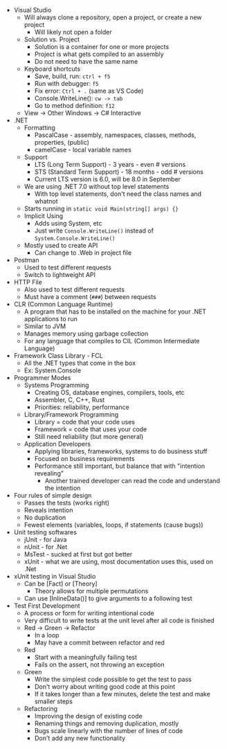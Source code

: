 - Visual Studio
	- Will always clone a repository, open a project, or create a new project
		- Will likely not open a folder
	- Solution vs. Project
		- Solution is a container for one or more projects
		- Project is what gets compiled to an assembly
		- Do not need to have the same name
	- Keyboard shortcuts
		- Save, build, run: `ctrl + f5`
		- Run with debugger: `f5`
		- Fix error: `Ctrl + .` (same as VS Code)
		- Console.WriteLine(): `cw -> tab`
		- Go to method definition: `f12`
	- View -> Other Windows -> C# Interactive
- .NET
	- Formatting
		- PascalCase - assembly, namespaces, classes, methods, properties, (public)
		- camelCase - local variable names
	- Support
		- LTS (Long Term Support) - 3 years - even # versions
		- STS (Standard Term Support) - 18 months - odd # versions
		- Current LTS version is 6.0, will be 8.0 in September
	- We are using .NET 7.0 without top level statements
		- With top level statements, don't need the class names and whatnot
	- Starts running in `static void Main(string[] args) {}`
	- Implicit Using
		- Adds using System, etc
		- Just write `Console.WriteLine()` instead of `System.Console.WriteLine()`
	- Mostly used to create API
		- Can change to .Web in project file
- Postman
	- Used to test different requests
	- Switch to lightweight API
- HTTP File
	- Also used to test different requests 
	- Must have a comment (`###`) between requests
- CLR (Common Language Runtime)
	- A program that has to be installed on the machine for your .NET applications to run
	- Similar to JVM
	- Manages memory using garbage collection
	- For any language that compiles to CIL (Common Intermediate Language)
- Framework Class Library - FCL
	- All the .NET types that come in the box
	- Ex: System.Console
- Programmer Modes
	- Systems Programming
		- Creating OS, database engines, compilers, tools, etc
		- Assembler, C, C++, Rust
		- Priorities: reliability, performance
	- Library/Framework Programming
		- Library = code that your code uses
		- Framework = code that uses your code
		- Still need reliability (but more general)
	- Application Developers
		- Applying libraries, frameworks, systems to do business stuff
		- Focused on business requirements
		- Performance still important, but balance that with "intention revealing"
			- Another trained developer can read the code and understand the intention
- Four rules of simple design
	- Passes the tests (works right)
	- Reveals intention
	- No duplication
	- Fewest elements (variables, loops, if statements (cause bugs))
- Unit testing softwares
	- jUnit - for Java
	- nUnit - for .Net
	- MsTest - sucked at first but got better
	- xUnit - what we are using, most documentation uses this, used on .Net
- xUnit testing in Visual Studio
	- Can be [Fact] or [Theory]
		- Theory allows for multiple permutations
	- Can use [InlineData()] to give arguments to a following test
- Test First Development
	- A process or form for writing intentional code
	- Very difficult to write tests at the unit level after all code is finished
	- Red -> Green -> Refactor
		- In a loop
		- May have a commit between refactor and red
	- Red
		- Start with a meaningfully failing test
		- Fails on the assert, not throwing an exception
	- Green
		- Write the simplest code possible to get the test to pass
		- Don't worry about writing good code at this point
		- If it takes longer than a few minutes, delete the test and make smaller steps
	- Refactoring
		- Improving the design of existing code
		- Renaming things and removing duplication, mostly
		- Bugs scale linearly with the number of lines of code
		- Don't add any new functionality